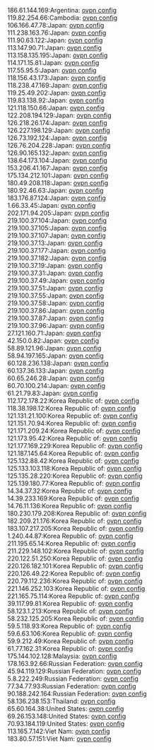 186.61.144.169:Argentina: [ovpn config](vpn/186_61_144_169.ovpn)  
119.82.254.66:Cambodia: [ovpn config](vpn/119_82_254_66.ovpn)  
106.166.47.78:Japan: [ovpn config](vpn/106_166_47_78.ovpn)  
111.238.163.76:Japan: [ovpn config](vpn/111_238_163_76.ovpn)  
111.90.63.122:Japan: [ovpn config](vpn/111_90_63_122.ovpn)  
113.147.90.71:Japan: [ovpn config](vpn/113_147_90_71.ovpn)  
113.158.135.195:Japan: [ovpn config](vpn/113_158_135_195.ovpn)  
114.171.15.81:Japan: [ovpn config](vpn/114_171_15_81.ovpn)  
117.55.95.5:Japan: [ovpn config](vpn/117_55_95_5.ovpn)  
118.156.43.173:Japan: [ovpn config](vpn/118_156_43_173.ovpn)  
118.238.47.169:Japan: [ovpn config](vpn/118_238_47_169.ovpn)  
119.25.49.202:Japan: [ovpn config](vpn/119_25_49_202.ovpn)  
119.83.138.92:Japan: [ovpn config](vpn/119_83_138_92.ovpn)  
121.118.150.66:Japan: [ovpn config](vpn/121_118_150_66.ovpn)  
122.208.194.129:Japan: [ovpn config](vpn/122_208_194_129.ovpn)  
126.218.26.174:Japan: [ovpn config](vpn/126_218_26_174.ovpn)  
126.227.198.129:Japan: [ovpn config](vpn/126_227_198_129.ovpn)  
126.73.192.124:Japan: [ovpn config](vpn/126_73_192_124.ovpn)  
126.76.204.228:Japan: [ovpn config](vpn/126_76_204_228.ovpn)  
126.90.165.132:Japan: [ovpn config](vpn/126_90_165_132.ovpn)  
138.64.173.104:Japan: [ovpn config](vpn/138_64_173_104.ovpn)  
153.206.41.167:Japan: [ovpn config](vpn/153_206_41_167.ovpn)  
175.134.212.101:Japan: [ovpn config](vpn/175_134_212_101.ovpn)  
180.49.208.118:Japan: [ovpn config](vpn/180_49_208_118.ovpn)  
180.92.46.63:Japan: [ovpn config](vpn/180_92_46_63.ovpn)  
183.176.87.124:Japan: [ovpn config](vpn/183_176_87_124.ovpn)  
1.66.33.45:Japan: [ovpn config](vpn/1_66_33_45.ovpn)  
202.171.94.205:Japan: [ovpn config](vpn/202_171_94_205.ovpn)  
219.100.37.104:Japan: [ovpn config](vpn/219_100_37_104.ovpn)  
219.100.37.105:Japan: [ovpn config](vpn/219_100_37_105.ovpn)  
219.100.37.107:Japan: [ovpn config](vpn/219_100_37_107.ovpn)  
219.100.37.13:Japan: [ovpn config](vpn/219_100_37_13.ovpn)  
219.100.37.177:Japan: [ovpn config](vpn/219_100_37_177.ovpn)  
219.100.37.182:Japan: [ovpn config](vpn/219_100_37_182.ovpn)  
219.100.37.19:Japan: [ovpn config](vpn/219_100_37_19.ovpn)  
219.100.37.31:Japan: [ovpn config](vpn/219_100_37_31.ovpn)  
219.100.37.49:Japan: [ovpn config](vpn/219_100_37_49.ovpn)  
219.100.37.51:Japan: [ovpn config](vpn/219_100_37_51.ovpn)  
219.100.37.55:Japan: [ovpn config](vpn/219_100_37_55.ovpn)  
219.100.37.58:Japan: [ovpn config](vpn/219_100_37_58.ovpn)  
219.100.37.86:Japan: [ovpn config](vpn/219_100_37_86.ovpn)  
219.100.37.87:Japan: [ovpn config](vpn/219_100_37_87.ovpn)  
219.100.37.96:Japan: [ovpn config](vpn/219_100_37_96.ovpn)  
27.121.160.71:Japan: [ovpn config](vpn/27_121_160_71.ovpn)  
42.150.0.82:Japan: [ovpn config](vpn/42_150_0_82.ovpn)  
58.89.121.96:Japan: [ovpn config](vpn/58_89_121_96.ovpn)  
58.94.197.165:Japan: [ovpn config](vpn/58_94_197_165.ovpn)  
60.128.236.138:Japan: [ovpn config](vpn/60_128_236_138.ovpn)  
60.137.36.133:Japan: [ovpn config](vpn/60_137_36_133.ovpn)  
60.65.246.28:Japan: [ovpn config](vpn/60_65_246_28.ovpn)  
60.70.100.214:Japan: [ovpn config](vpn/60_70_100_214.ovpn)  
61.21.79.83:Japan: [ovpn config](vpn/61_21_79_83.ovpn)  
112.172.178.22:Korea Republic of: [ovpn config](vpn/112_172_178_22.ovpn)  
118.38.198.12:Korea Republic of: [ovpn config](vpn/118_38_198_12.ovpn)  
121.131.21.100:Korea Republic of: [ovpn config](vpn/121_131_21_100.ovpn)  
121.151.70.94:Korea Republic of: [ovpn config](vpn/121_151_70_94.ovpn)  
121.171.209.24:Korea Republic of: [ovpn config](vpn/121_171_209_24.ovpn)  
121.173.95.42:Korea Republic of: [ovpn config](vpn/121_173_95_42.ovpn)  
121.177.169.229:Korea Republic of: [ovpn config](vpn/121_177_169_229.ovpn)  
121.187.145.64:Korea Republic of: [ovpn config](vpn/121_187_145_64.ovpn)  
125.132.88.42:Korea Republic of: [ovpn config](vpn/125_132_88_42.ovpn)  
125.133.103.118:Korea Republic of: [ovpn config](vpn/125_133_103_118.ovpn)  
125.135.28.220:Korea Republic of: [ovpn config](vpn/125_135_28_220.ovpn)  
125.139.180.77:Korea Republic of: [ovpn config](vpn/125_139_180_77.ovpn)  
14.34.37.32:Korea Republic of: [ovpn config](vpn/14_34_37_32.ovpn)  
14.39.233.169:Korea Republic of: [ovpn config](vpn/14_39_233_169.ovpn)  
14.76.11.136:Korea Republic of: [ovpn config](vpn/14_76_11_136.ovpn)  
180.230.179.208:Korea Republic of: [ovpn config](vpn/180_230_179_208.ovpn)  
182.209.21.176:Korea Republic of: [ovpn config](vpn/182_209_21_176.ovpn)  
183.107.217.205:Korea Republic of: [ovpn config](vpn/183_107_217_205.ovpn)  
1.240.44.87:Korea Republic of: [ovpn config](vpn/1_240_44_87.ovpn)  
211.195.65.14:Korea Republic of: [ovpn config](vpn/211_195_65_14.ovpn)  
211.229.148.102:Korea Republic of: [ovpn config](vpn/211_229_148_102.ovpn)  
220.122.51.250:Korea Republic of: [ovpn config](vpn/220_122_51_250.ovpn)  
220.126.182.101:Korea Republic of: [ovpn config](vpn/220_126_182_101.ovpn)  
220.126.49.22:Korea Republic of: [ovpn config](vpn/220_126_49_22.ovpn)  
220.79.112.236:Korea Republic of: [ovpn config](vpn/220_79_112_236.ovpn)  
221.146.252.103:Korea Republic of: [ovpn config](vpn/221_146_252_103.ovpn)  
221.165.75.114:Korea Republic of: [ovpn config](vpn/221_165_75_114.ovpn)  
39.117.99.81:Korea Republic of: [ovpn config](vpn/39_117_99_81.ovpn)  
58.123.1.213:Korea Republic of: [ovpn config](vpn/58_123_1_213.ovpn)  
58.232.125.205:Korea Republic of: [ovpn config](vpn/58_232_125_205.ovpn)  
59.5.118.93:Korea Republic of: [ovpn config](vpn/59_5_118_93.ovpn)  
59.6.63.106:Korea Republic of: [ovpn config](vpn/59_6_63_106.ovpn)  
59.9.212.49:Korea Republic of: [ovpn config](vpn/59_9_212_49.ovpn)  
61.77.162.31:Korea Republic of: [ovpn config](vpn/61_77_162_31.ovpn)  
175.144.102.128:Malaysia: [ovpn config](vpn/175_144_102_128.ovpn)  
178.163.92.66:Russian Federation: [ovpn config](vpn/178_163_92_66.ovpn)  
45.94.119.129:Russian Federation: [ovpn config](vpn/45_94_119_129.ovpn)  
5.8.222.249:Russian Federation: [ovpn config](vpn/5_8_222_249.ovpn)  
77.34.77.93:Russian Federation: [ovpn config](vpn/77_34_77_93.ovpn)  
90.188.242.164:Russian Federation: [ovpn config](vpn/90_188_242_164.ovpn)  
58.136.238.153:Thailand: [ovpn config](vpn/58_136_238_153.ovpn)  
65.60.164.38:United States: [ovpn config](vpn/65_60_164_38.ovpn)  
69.26.153.148:United States: [ovpn config](vpn/69_26_153_148.ovpn)  
70.93.184.119:United States: [ovpn config](vpn/70_93_184_119.ovpn)  
113.165.7.142:Viet Nam: [ovpn config](vpn/113_165_7_142.ovpn)  
183.80.57.151:Viet Nam: [ovpn config](vpn/183_80_57_151.ovpn)  
